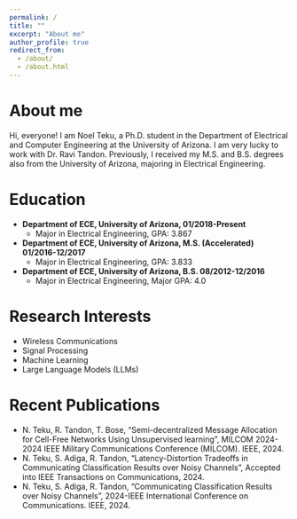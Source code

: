 ```yaml
---
permalink: /
title: ""
excerpt: "About me"
author_profile: true
redirect_from: 
  - /about/
  - /about.html
---
```


About me
=========
Hi, everyone! I am Noel Teku, a Ph.D. student in the Department of Electrical and Computer Engineering at the University of Arizona. I am very lucky to work with Dr. Ravi Tandon. Previously, I received my M.S. and B.S. degrees also from the University of Arizona, majoring in Electrical Engineering. 


Education
=========
* **Department of ECE, University of Arizona, 01/2018-Present**
  * Major in Electrical Engineering, GPA: 3.867
* **Department of ECE, University of Arizona, M.S. (Accelerated) 01/2016-12/2017**
  * Major in Electrical Engineering, GPA: 3.833
* **Department of ECE, University of Arizona, B.S. 08/2012-12/2016**
  * Major in Electrical Engineering, Major GPA: 4.0



Research Interests
======
* Wireless Communications
* Signal Processing
* Machine Learning
* Large Language Models (LLMs)


Recent Publications
======
* N. Teku, R. Tandon, T. Bose, “Semi-decentralized Message Allocation for Cell-Free Networks Using Unsupervised learning”, MILCOM 2024-2024 IEEE Military Communications Conference (MILCOM). IEEE, 2024.
* N. Teku, S. Adiga, R. Tandon, “Latency-Distortion Tradeoffs in Communicating Classification Results over Noisy Channels”, Accepted into IEEE Transactions on Communications, 2024.
* N. Teku, S. Adiga, R. Tandon, “Communicating Classification Results over Noisy Channels”, 2024-IEEE International Conference on Communications. IEEE, 2024.





  



